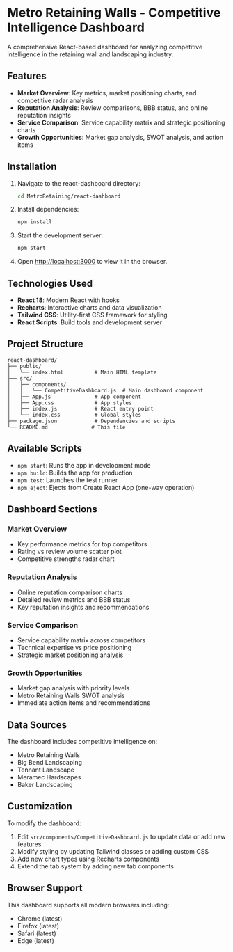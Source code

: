 # Metro Retaining Walls - Competitive Intelligence Dashboard

A comprehensive React-based dashboard for analyzing competitive intelligence in the retaining wall and landscaping industry.

## Features

- **Market Overview**: Key metrics, market positioning charts, and competitive radar analysis
- **Reputation Analysis**: Review comparisons, BBB status, and online reputation insights
- **Service Comparison**: Service capability matrix and strategic positioning charts
- **Growth Opportunities**: Market gap analysis, SWOT analysis, and action items

## Installation

1. Navigate to the react-dashboard directory:
   ```bash
   cd MetroRetaining/react-dashboard
   ```

2. Install dependencies:
   ```bash
   npm install
   ```

3. Start the development server:
   ```bash
   npm start
   ```

4. Open [http://localhost:3000](http://localhost:3000) to view it in the browser.

## Technologies Used

- **React 18**: Modern React with hooks
- **Recharts**: Interactive charts and data visualization
- **Tailwind CSS**: Utility-first CSS framework for styling
- **React Scripts**: Build tools and development server

## Project Structure

```
react-dashboard/
├── public/
│   └── index.html          # Main HTML template
├── src/
│   ├── components/
│   │   └── CompetitiveDashboard.js  # Main dashboard component
│   ├── App.js              # App component
│   ├── App.css             # App styles
│   ├── index.js            # React entry point
│   └── index.css           # Global styles
├── package.json            # Dependencies and scripts
└── README.md              # This file
```

## Available Scripts

- `npm start`: Runs the app in development mode
- `npm build`: Builds the app for production
- `npm test`: Launches the test runner
- `npm eject`: Ejects from Create React App (one-way operation)

## Dashboard Sections

### Market Overview
- Key performance metrics for top competitors
- Rating vs review volume scatter plot
- Competitive strengths radar chart

### Reputation Analysis
- Online reputation comparison charts
- Detailed review metrics and BBB status
- Key reputation insights and recommendations

### Service Comparison
- Service capability matrix across competitors
- Technical expertise vs price positioning
- Strategic market positioning analysis

### Growth Opportunities
- Market gap analysis with priority levels
- Metro Retaining Walls SWOT analysis
- Immediate action items and recommendations

## Data Sources

The dashboard includes competitive intelligence on:
- Metro Retaining Walls
- Big Bend Landscaping
- Tennant Landscape
- Meramec Hardscapes
- Baker Landscaping

## Customization

To modify the dashboard:
1. Edit `src/components/CompetitiveDashboard.js` to update data or add new features
2. Modify styling by updating Tailwind classes or adding custom CSS
3. Add new chart types using Recharts components
4. Extend the tab system by adding new tab components

## Browser Support

This dashboard supports all modern browsers including:
- Chrome (latest)
- Firefox (latest)
- Safari (latest)
- Edge (latest)
